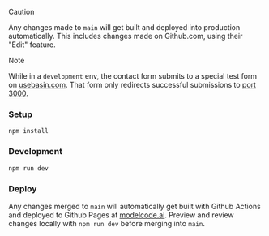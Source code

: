 > [!CAUTION]  
> Any changes made to `main` will get built and deployed into production automatically. This includes changes made on Github.com, using their "Edit" feature.

> [!NOTE]  
> While in a `development` env, the contact form submits to a special test form on [usebasin.com](https://usebasin.com/app/forms/35660/form_settings/edit). That form only redirects successful submissions to [port 3000](http://localhost:3000/).

### Setup

`npm install`

### Development

`npm run dev`

### Deploy

Any changes merged to `main` will automatically get built with Github Actions and deployed to Github Pages at [modelcode.ai](https://modelcode.ai). Preview and review changes locally with `npm run dev` before merging into `main`.
